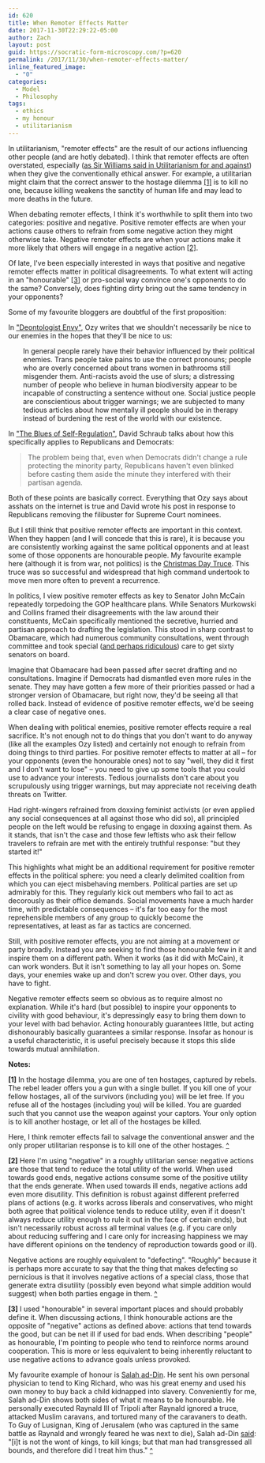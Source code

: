 ```yaml
---
id: 620
title: When Remoter Effects Matter
date: 2017-11-30T22:29:22-05:00
author: Zach
layout: post
guid: https://socratic-form-microscopy.com/?p=620
permalink: /2017/11/30/when-remoter-effects-matter/
inline_featured_image:
  - "0"
categories:
  - Model
  - Philosophy
tags:
  - ethics
  - my honour
  - utilitarianism
---
```


In utilitarianism, "remoter effects" are the result of our actions influencing other people (and are hotly debated). I think that remoter effects are often overstated, especially (<a href="https://socratic-form-microscopy.com/2017/07/16/book-review-utilitarianism-for-and-against-part-2/">as Sir Williams said in Utilitarianism for and against</a>) when they give the conventionally ethical answer. For example, a utilitarian might claim that the correct answer to the hostage dilemma <a href="#rem-bot-1" id="rem-top-1">[1]</a> is to kill no one, because killing weakens the sanctity of human life and may lead to more deaths in the future.

When debating remoter effects, I think it's worthwhile to split them into two categories: positive and negative. Positive remoter effects are when your actions cause others to refrain from some negative action they might otherwise take. Negative remoter effects are when your actions make it more likely that others will engage in a negative action <a href="#rem-bot-2" id="rem-top-2">[2]</a>.

Of late, I've been especially interested in ways that positive and negative remoter effects matter in political disagreements. To what extent will acting in an "honourable" <a href="#rem-bot-3" id="rem-top-3">[3]</a> or pro-social way convince one's opponents to do the same? Conversely, does fighting dirty bring out the same tendency in your opponents?

Some of my favourite bloggers are doubtful of the first proposition:

In <a href="https://thingofthings.wordpress.com/2017/09/23/deontologist-envy/">"Deontologist Envy"</a>, Ozy writes that we shouldn't necessarily be nice to our enemies in the hopes that they'll be nice to us:

<p style="padding-left: 30px;">In general people rarely have their behavior influenced by their political enemies. Trans people take pains to use the correct pronouns; people who are overly concerned about trans women in bathrooms still misgender them. Anti-racists avoid the use of slurs; a distressing number of people who believe in human biodiversity appear to be incapable of constructing a sentence without one. Social justice people are conscientious about trigger warnings; we are subjected to many tedious articles about how mentally ill people should be in therapy instead of burdening the rest of the world with our existence.</p>
In <a href="http://dsadevil.blogspot.ca/2017/05/the-blues-of-self-regulation.html">"The Blues of Self-Regulation"</a>, David Schraub talks about how this specifically applies to Republicans and Democrats:
<blockquote>The problem being that, even when Democrats didn't change a rule protecting the minority party, Republicans haven't even blinked before casting them aside the minute they interfered with their partisan agenda.</blockquote>
Both of these points are basically correct. Everything that Ozy says about asshats on the internet is true and David wrote his post in response to Republicans removing the filibuster for Supreme Court nominees.

But I still think that positive remoter effects are important in this context. When they happen (and I will concede that this is rare), it is because you are consistently working against the same political opponents and at least some of those opponents are honourable people. My favourite example here (although it is from war, not politics) is the <a href="https://en.wikipedia.org/wiki/Christmas_truce">Christmas Day Truce</a>. This truce was so successful and widespread that high command undertook to move men more often to prevent a recurrence.

In politics, I view positive remoter effects as key to Senator John McCain repeatedly torpedoing the GOP healthcare plans. While Senators Murkowski and Collins framed their disagreements with the law around their constituents, McCain specifically mentioned the secretive, hurried and partisan approach to drafting the legislation. This stood in sharp contrast to Obamacare, which had numerous community consultations, went through committee and took special (<a href="http://www.washingtonpost.com/wp-dyn/content/article/2009/11/21/AR2009112102272_pf.html">and perhaps ridiculous</a>) care to get sixty senators on board.

Imagine that Obamacare had been passed after secret drafting and no consultations. Imagine if Democrats had dismantled even more rules in the senate. They may have gotten a few more of their priorities passed or had a stronger version of Obamacare, but right now, they'd be seeing all that rolled back. Instead of evidence of positive remoter effects, we'd be seeing a clear case of negative ones.

When dealing with political enemies, positive remoter effects require a real sacrifice. It's not enough not to do things that you don't want to do anyway (like all the examples Ozy listed) and certainly not enough to refrain from doing things to third parties. For positive remoter effects to matter at all – for your opponents (even the honourable ones) not to say "well, they did it first and I don't want to lose" – you need to give up some tools that you could use to advance your interests. Tedious journalists don't care about you scrupulously using trigger warnings, but may appreciate not receiving death threats on Twitter.

Had right-wingers refrained from doxxing feminist activists (or even applied any social consequences at all against those who did so), all principled people on the left would be refusing to engage in doxxing against them. As it stands, that isn't the case and those few leftists who ask their fellow travelers to refrain are met with the entirely truthful response: "but they started it!"

This highlights what might be an additional requirement for positive remoter effects in the political sphere: you need a clearly delimited coalition from which you can eject misbehaving members. Political parties are set up admirably for this. They regularly kick out members who fail to act as decorously as their office demands. Social movements have a much harder time, with predictable consequences – it's far too easy for the most reprehensible members of any group to quickly become the representatives, at least as far as tactics are concerned.

Still, with positive remoter effects, you are not aiming at a movement or party broadly. Instead you are seeking to find those honourable few in it and inspire them on a different path. When it works (as it did with McCain), it can work wonders. But it isn't something to lay all your hopes on. Some days, your enemies wake up and don't screw you over. Other days, you have to fight.

Negative remoter effects seem so obvious as to require almost no explanation. While it's hard (but possible) to inspire your opponents to civility with good behaviour, it's depressingly easy to bring them down to your level with bad behavior. Acting honourably guarantees little, but acting dishonourably basically guarantees a similar response. Insofar as honour is a useful characteristic, it is useful precisely because it stops this slide towards mutual annihilation.

<strong>Notes:</strong>

<strong id="rem-bot-1">[1]</strong> In the hostage dilemma, you are one of ten hostages, captured by rebels. The rebel leader offers you a gun with a single bullet. If you kill one of your fellow hostages, all of the survivors (including you) will be let free. If you refuse all of the hostages (including you) will be killed. You are guarded such that you cannot use the weapon against your captors. Your only option is to kill another hostage, or let all of the hostages be killed.

Here, I think remoter effects fail to salvage the conventional answer and the only proper utilitarian response is to kill one of the other hostages. <a href="#rem-top-1">^</a>

<strong id="rem-bot-2">[2]</strong> Here I'm using "negative" in a roughly utilitarian sense: negative actions are those that tend to reduce the total utility of the world. When used towards good ends, negative actions consume some of the positive utility that the ends generate. When used towards ill ends, negative actions add even more disutility. This definition is robust against different preferred plans of actions (e.g. it works across liberals and conservatives, who might both agree that political violence tends to reduce utility, even if it doesn't always reduce utility enough to rule it out in the face of certain ends), but isn't necessarily robust across all terminal values (e.g. if you care only about reducing suffering and I care only for increasing happiness we may have different opinions on the tendency of reproduction towards good or ill).

Negative actions are roughly equivalent to "defecting". "Roughly" because it is perhaps more accurate to say that the thing that makes defecting so pernicious is that it involves negative actions of a special class, those that generate extra disutility (possibly even beyond what simple addition would suggest) when both parties engage in them. <a href="#rem-top-2">^</a>

<strong id="rem-bot-3">[3]</strong> I used "honourable" in several important places and should probably define it. When discussing actions, I think honourable actions are the opposite of "negative" actions as defined above: actions that tend towards the good, but can be net ill if used for bad ends. When describing "people" as honourable, I'm pointing to people who tend to reinforce norms around cooperation. This is more or less equivalent to being inherently reluctant to use negative actions to advance goals unless provoked.

My favourite example of honour is <a href="https://en.wikipedia.org/wiki/Saladin">Salah ad-Din</a>. He sent his own personal physician to tend to King Richard, who was his great enemy and used his own money to buy back a child kidnapped into slavery. Conveniently for me, Salah ad-Din shows both sides of what it means to be honourable. He personally executed Raynald III of Tripoli after Raynald ignored a truce, attacked Muslim caravans, and tortured many of the caravaners to death. To Guy of Lusignan, King of Jerusalem (who was captured in the same battle as Raynald and wrongly feared he was next to die), Salah ad-Din <a href="https://en.wikipedia.org/wiki/Saladin#Wars_against_Crusaders">said</a>: "[i]t is not the wont of kings, to kill kings; but that man had transgressed all bounds, and therefore did I treat him thus." <a href="#rem-top-3">^</a>
